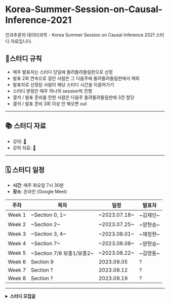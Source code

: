 # Korea-Summer-Session-on-Causal-Inference-2021
인과추론의 데이터과학 - Korea Summer Session on Causal Inference 2021 스터디 자료입니다.

## 📍스터디 규칙
- 매주 발표자는 스터디 당일에 돌려돌려돌림판으로 선정
- 발표 2회 연속으로 걸린 사람은 그 다음주에 돌려돌려돌림판에서 제외
- 발표자로 선정된 사람이 해당 스터디 시간을 이끌어가기
- 스터디 분량은 매주 하나의 session씩 진행
- 결석 / 발표 준비를 안한 사람은 다음주 돌려돌려돌림판에 3칸 할당
- 결석 / 발표 준비 3회 이상 안 해오면 out
---

## 📚 스터디 자료
- 강의: [🔗](https://www.youtube.com/playlist?list=PLKKkeayRo4PWyV8Gr-RcbWcis26ltIyMN)
- 강의 자료: [🔗](https://sites.google.com/view/causal-inference2021/lecture-materials?authuser=0)
---

## 🗓 스터디 일정

- **시간**: 매주 화요일 7시 30분
- **장소**: 온라인 (Google Meet)

|주차    | 목차             | 일정           | 발표자   |
|------|----------------|--------------|-------|
|Week 1| ~Section 0, 1~ | ~2023.07.18~ | ~김재인~ |
|Week 2| ~Section 2~    | ~2023.07.25~ | ~양현승~ |
|Week 3| ~Section 3, 4~ | ~2023.08.01~ | ~채정현~ |
|Week 4| ~Section 7~ | ~2023.08.08~ | ~양현승~ |
|Week 5| ~Section 7/8 보충1/보충2~ | ~2023.08.22~ | ~김영동~ |
|Week 6| Section 9      | 2023.09.05   | ?     |
|Week 7| Section ?      | 2023.09.12   | ?     |
|Week 8| Section ?      | 2023.09.19   | ?     |

---

<details>
  <summary> <b>스터디 모집글</b></summary>
  <div markdown="1">

안녕하세요! AI_연구 채널의 김정희입니다:meow_coffee:***<인과 추론의 데이터과학>*** 강의 같이 완주하실분 있으실까요?!

⏱ **스터디 기간**
- 8주 (7월 3일 ~ 8월 26일) 매주 2시간씩
- 구체적인 요일 & 시간은 같이 정해볼 생각이에요!

📁 **스터디 방법**
- [<인과 추론의 데이터과학>](https://www.youtube.com/watch?v=3JUlFC1LuIk&list=PLKKkeayRo4PWyV8Gr-RcbWcis26ltIyMN) 강의(총 44강)를 매주 하나의 session씩 듣고 발표
- 발표자는 스터디 당일 랜덤으로 선정하기 때문에 모든 인원이 매주 발표 준비를 해와야합니다.

**🖇️ 스터디 내용 (변경될 수 있음)**

1. *인과 추론의 다양한 접근법 / 프레임 워크 / 인과적 사고방식*
2. *인과 추론을 위한 연구 디자인 / 인과 추론의 정석 / 준실험*
3. *무작위 통제실험 연구 사례 / 준실험 연구 사례*
4. *인과 그래프 / 인과 그래프에서의 변수 통제 방법 / 인과 추론 전략*
5. *도구 변수 / 도구 변수 활용 사례*
6. *인과추론에서의 머신러닝 활용 / 인과 추론 기반의 예측 모델링 평가*
7. *머신러닝의 해석 가능성과 인과추론 / 인과 추론을 위한 머신러닝 모델*
8. *인과적 의사결정 / 처방적 분석 / 구조적 인과모형 / 데이터 기반의 인과 관계 발견*

💡**스터디 방식** : 온라인 또는 오프라인 (협의)

👥  **모집 인원** : 최대 5명(선착순)

👀 **신청 방법** : 저에게 DM 또는 댓글 남겨주세요!

</details>

